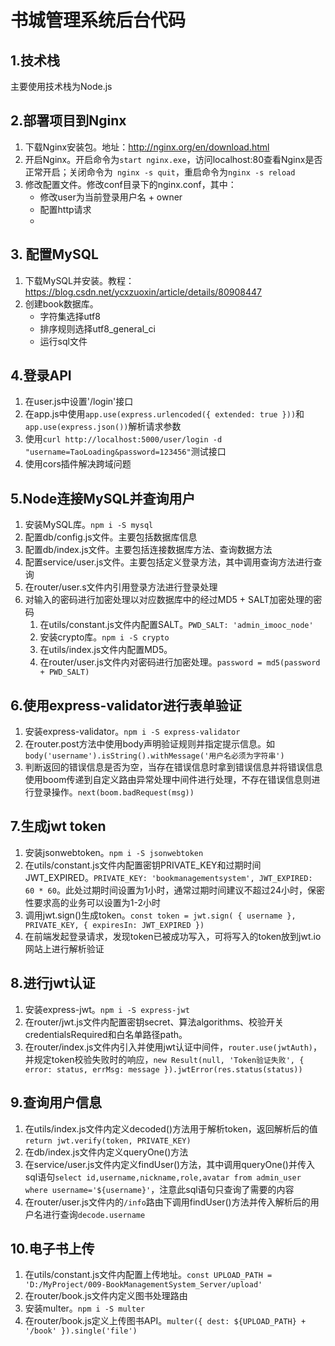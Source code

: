 # 书城管理系统后台代码

## 1.技术栈
主要使用技术栈为Node.js

## 2.部署项目到Nginx
1. 下载Nginx安装包。地址：http://nginx.org/en/download.html
2. 开启Nginx。开启命令为` start nginx.exe `，访问localhost:80查看Nginx是否正常开启；关闭命令为` 	nginx -s quit `，重启命令为` nginx -s reload `
3. 修改配置文件。修改conf目录下的nginx.conf，其中：
   * 修改user为当前登录用户名 + owner
   * 配置http请求
   * 
## 3. 配置MySQL
1. 下载MySQL并安装。教程：https://blog.csdn.net/ycxzuoxin/article/details/80908447
2. 创建book数据库。
   * 字符集选择utf8
   * 排序规则选择utf8_general_ci
   * 运行sql文件

## 4.登录API
1. 在user.js中设置'/login'接口
2. 在app.js中使用` app.use(express.urlencoded({ extended: true })) `和` app.use(express.json()) `解析请求参数
3. 使用` curl http://localhost:5000/user/login -d "username=TaoLoading&password=123456" `测试接口
4. 使用cors插件解决跨域问题

## 5.Node连接MySQL并查询用户
1. 安装MySQL库。` npm i -S mysql `
2. 配置db/config.js文件。主要包括数据库信息
3. 配置db/index.js文件。主要包括连接数据库方法、查询数据方法
4. 配置service/user.js文件。主要包括定义登录方法，其中调用查询方法进行查询
5. 在router/user.s文件内引用登录方法进行登录处理
6. 对输入的密码进行加密处理以对应数据库中的经过MD5 + SALT加密处理的密码
   1. 在utils/constant.js文件内配置SALT。` PWD_SALT: 'admin_imooc_node' `
   2. 安装crypto库。` npm i -S crypto `
   3. 在utils/index.js文件内配置MD5。
   4. 在router/user.js文件内对密码进行加密处理。` password = md5(password + PWD_SALT) `

## 6.使用express-validator进行表单验证
1. 安装express-validator。` npm i -S express-validator `
2. 在router.post方法中使用body声明验证规则并指定提示信息。如` body('username').isString().withMessage('用户名必须为字符串') `
3. 判断返回的错误信息是否为空，当存在错误信息时拿到错误信息并将错误信息使用boom传递到自定义路由异常处理中间件进行处理，不存在错误信息则进行登录操作。` next(boom.badRequest(msg)) `

## 7.生成jwt token
1. 安装jsonwebtoken。` npm i -S jsonwebtoken `
2. 在utils/constant.js文件内配置密钥PRIVATE_KEY和过期时间JWT_EXPIRED。` PRIVATE_KEY: 'bookmanagementsystem', JWT_EXPIRED: 60 * 60 `。此处过期时间设置为1小时，通常过期时间建议不超过24小时，保密性要求高的业务可以设置为1-2小时
3. 调用jwt.sign()生成token。` const token = jwt.sign( { username }, PRIVATE_KEY, { expiresIn: JWT_EXPIRED }) `
4. 在前端发起登录请求，发现token已被成功写入，可将写入的token放到jwt.io网站上进行解析验证

## 8.进行jwt认证
1. 安装express-jwt。` npm i -S express-jwt `
2. 在router/jwt.js文件内配置密钥secret、算法algorithms、校验开关credentialsRequired和白名单路径path。
3. 在router/index.js文件内引入并使用jwt认证中间件，` router.use(jwtAuth) `，并规定token校验失败时的响应，` new Result(null, 'Token验证失败', { error: status, errMsg: message }).jwtError(res.status(status)) `

## 9.查询用户信息
1. 在utils/index.js文件内定义decoded()方法用于解析token，返回解析后的值`return jwt.verify(token, PRIVATE_KEY) `
2. 在db/index.js文件内定义queryOne()方法
3. 在service/user.js文件内定义findUser()方法，其中调用queryOne()并传入sql语句` select id,username,nickname,role,avatar from admin_user where username='${username}' `，注意此sql语句只查询了需要的内容
4. 在router/user.js文件内的` /info `路由下调用findUser()方法并传入解析后的用户名进行查询` decode.username `

## 10.电子书上传
1. 在utils/constant.js文件内配置上传地址。` const UPLOAD_PATH = 'D:/MyProject/009-BookManagementSystem_Server/upload' `
2. 在router/book.js文件内定义图书处理路由
3. 安装multer。` npm i -S multer `
4. 在router/book.js定义上传图书API。` multer({ dest: ${UPLOAD_PATH} + '/book' }).single('file') `